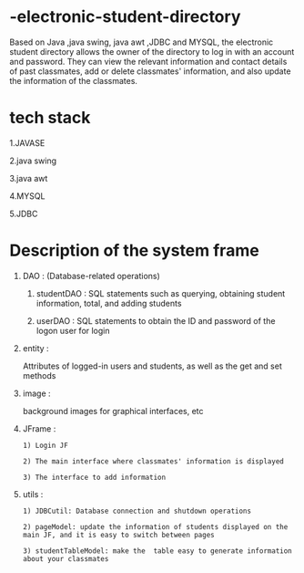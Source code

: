 # -electronic-student-directory
Based on Java ,java swing, java awt ,JDBC and MYSQL, the electronic student directory allows the owner of the directory to log in with an account and password. They can view the relevant information and contact details of past classmates, add or delete classmates' information, and also update the information of the classmates.

# tech stack
1.JAVASE

2.java swing

3.java awt

4.MYSQL

5.JDBC

# Description of the system frame
1. DAO : (Database-related operations)
   
      1) studentDAO : SQL statements such as querying, obtaining student information, total, and adding students
   
      2) userDAO : SQL statements to obtain the ID and password of the logon user for login
   
2. entity :
   
      Attributes of logged-in users and students, as well as the get and set methods
   
3. image :
   
      background images for graphical interfaces, etc
   
4. JFrame :
   
       1) Login JF
   
       2) The main interface where classmates' information is displayed
   
       3) The interface to add information
   
5. utils :
   
       1) JDBCutil: Database connection and shutdown operations
   
       2) pageModel: update the information of students displayed on the main JF, and it is easy to switch between pages
   
       3) studentTableModel: make the  table easy to generate information about your classmates
   
